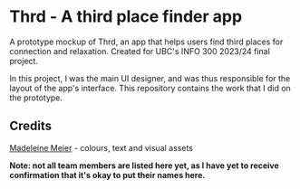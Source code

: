 # Thrd - A third place finder app
A prototype mockup of Thrd, an app that helps users find third places for connection and relaxation. Created for UBC's INFO 300 2023/24 final project.

In this project, I was the main UI designer, and was thus responsible for the layout of the app's interface. This repository contains the work that I did on the prototype.

## Credits
[Madeleine Meier](https://www.linkedin.com/in/madeleinemeier/) - colours, text and visual assets

**Note: not all team members are listed here yet, as I have yet to receive confirmation that it's okay to put their names here.**
